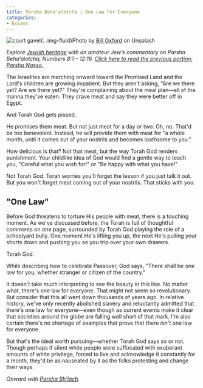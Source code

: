 ```yaml
---
title: Parsha Beha’alotcha | One Law For Everyone
categories:
- Essays
---
```


![court gavel](https://withoutapath.com/wp-content/uploads/2020/06/bill-oxford-OXGhu60NwxU-unsplash-1024x566.jpg){: .img-fluid}Photo by [Bill Oxford](https://unsplash.com/@bill_oxford?utm_source=unsplash&utm_medium=referral&utm_content=creditCopyText) on Unsplash

_Explore [Jewish heritage](https://withoutapath.com/jewish-heritage/) with an amateur Jew’s commentary on Parsha Beha’alotcha, Numbers 8:1 – 12:16. [Click here to read the previous portion, Parsha Nasso.](https://withoutapath.com/parsha-nasso/)_

The Israelites are marching onward toward the Promised Land and the Lord's children are growing impatient. But they aren't asking, "Are we there yet? Are we there yet?" They're complaining about the meal plan––all of the manna they've eaten. They crave meat and say they were better off in Egypt.

And Torah God gets pissed.

<!-- more -->

He promises them meat. But not just meat for a day or two. Oh, no. That'd be too benevolent. Instead, he will provide them with meat for "a whole month, until it comes out of your nostrils and becomes loathsome to you."

How delicious is that? Not that meat, but the way Torah God renders punishment. Your childlike idea of God would find a gentle way to teach you, "Careful what you wish for!" or "Be happy with what you have!"

Not Torah God. Torah worries you'll forget the lesson if you just talk it out. But you won't forget meat coming out of your nostrils. That sticks with you.

## "One Law"

Before God threatens to torture His people with meat, there is a touching moment. As we've discussed before, the Torah is full of thoughtful comments on one page, surrounded by Torah God playing the role of a schoolyard bully. One moment He's lifting you up, the next He's pulling your shorts down and pushing you so you trip over your own drawers.

Torah God.

While describing how to celebrate Passover, God says, "There shall be one law for you, whether stranger or citizen of the country."

It doesn't take much interpreting to see the beauty in this line. No matter what, there's one law for everyone. That might not seem so revolutionary. But consider that this all went down thousands of years ago. In relative history, we've only recently abolished slavery and reluctantly admitted that there's one law for everyone––even though as current events make it clear that societies around the globe are falling well short of that mark. I'm also certain there's no shortage of examples that prove that there _isn't_ one law for everyone. 

But that's the ideal worth pursuing––whether Torah God says so or not. Though perhaps if silent white people were suffocated with exuberant amounts of white privilege, forced to live and acknowledge it constantly for a month, they'd be as nauseated by it as the folks protesting and change their ways.

_Onward with [Parsha Sh'lach](https://withoutapath.com/parsha-shlach/)._

